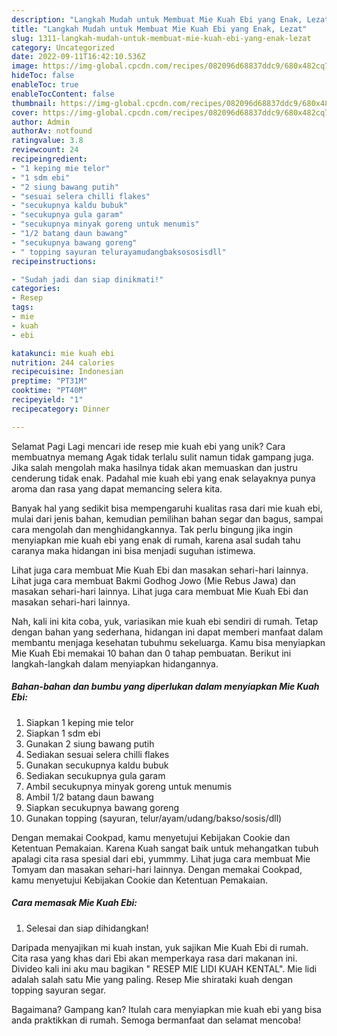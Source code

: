 ```yaml
---
description: "Langkah Mudah untuk Membuat Mie Kuah Ebi yang Enak, Lezat"
title: "Langkah Mudah untuk Membuat Mie Kuah Ebi yang Enak, Lezat"
slug: 1311-langkah-mudah-untuk-membuat-mie-kuah-ebi-yang-enak-lezat
category: Uncategorized
date: 2022-09-11T16:42:10.536Z
image: https://img-global.cpcdn.com/recipes/082096d68837ddc9/680x482cq70/mie-kuah-ebi-foto-resep-utama.jpg
hideToc: false
enableToc: true
enableTocContent: false
thumbnail: https://img-global.cpcdn.com/recipes/082096d68837ddc9/680x482cq70/mie-kuah-ebi-foto-resep-utama.jpg
cover: https://img-global.cpcdn.com/recipes/082096d68837ddc9/680x482cq70/mie-kuah-ebi-foto-resep-utama.jpg
author: Admin
authorAv: notfound
ratingvalue: 3.8
reviewcount: 24
recipeingredient:
- "1 keping mie telor"
- "1 sdm ebi"
- "2 siung bawang putih"
- "sesuai selera chilli flakes"
- "secukupnya kaldu bubuk"
- "secukupnya gula garam"
- "secukupnya minyak goreng untuk menumis"
- "1/2 batang daun bawang"
- "secukupnya bawang goreng"
- " topping sayuran telurayamudangbaksososisdll"
recipeinstructions:

- "Sudah jadi dan siap dinikmati!"
categories:
- Resep
tags:
- mie
- kuah
- ebi

katakunci: mie kuah ebi 
nutrition: 244 calories
recipecuisine: Indonesian
preptime: "PT31M"
cooktime: "PT40M"
recipeyield: "1"
recipecategory: Dinner

---
```



Selamat Pagi Lagi mencari ide resep mie kuah ebi yang unik? Cara membuatnya memang Agak tidak terlalu sulit namun tidak gampang juga. Jika salah mengolah maka hasilnya tidak akan memuaskan dan justru cenderung tidak enak. Padahal mie kuah ebi yang enak selayaknya punya aroma dan rasa yang dapat memancing selera kita.


Banyak hal yang sedikit bisa mempengaruhi kualitas rasa dari mie kuah ebi, mulai dari jenis bahan, kemudian pemilihan bahan segar dan bagus, sampai cara mengolah dan menghidangkannya. Tak perlu bingung jika ingin menyiapkan mie kuah ebi yang enak di rumah, karena asal sudah tahu caranya maka hidangan ini bisa menjadi suguhan istimewa.

Lihat juga cara membuat Mie Kuah Ebi dan masakan sehari-hari lainnya. Lihat juga cara membuat Bakmi Godhog Jowo (Mie Rebus Jawa) dan masakan sehari-hari lainnya. Lihat juga cara membuat Mie Kuah Ebi dan masakan sehari-hari lainnya.


Nah, kali ini kita coba, yuk, variasikan mie kuah ebi sendiri di rumah. Tetap dengan bahan yang sederhana, hidangan ini dapat memberi manfaat dalam membantu menjaga kesehatan tubuhmu sekeluarga. Kamu bisa menyiapkan Mie Kuah Ebi memakai 10 bahan dan 0 tahap pembuatan. Berikut ini langkah-langkah dalam menyiapkan hidangannya.

<!--inarticleads1-->

##### Bahan-bahan dan bumbu yang diperlukan dalam menyiapkan Mie Kuah Ebi:

1. Siapkan 1 keping mie telor
1. Siapkan 1 sdm ebi
1. Gunakan 2 siung bawang putih
1. Sediakan sesuai selera chilli flakes
1. Gunakan secukupnya kaldu bubuk
1. Sediakan secukupnya gula garam
1. Ambil secukupnya minyak goreng untuk menumis
1. Ambil 1/2 batang daun bawang
1. Siapkan secukupnya bawang goreng
1. Gunakan  topping (sayuran, telur/ayam/udang/bakso/sosis/dll)


Dengan memakai Cookpad, kamu menyetujui Kebijakan Cookie dan Ketentuan Pemakaian. Karena Kuah sangat baik untuk mehangatkan tubuh apalagi cita rasa spesial dari ebi, yummmy. Lihat juga cara membuat Mie Tomyam dan masakan sehari-hari lainnya. Dengan memakai Cookpad, kamu menyetujui Kebijakan Cookie dan Ketentuan Pemakaian. 

<!--inarticleads2-->

##### Cara memasak Mie Kuah Ebi:


1. Selesai dan siap dihidangkan!

Daripada menyajikan mi kuah instan, yuk sajikan Mie Kuah Ebi di rumah. Cita rasa yang khas dari Ebi akan memperkaya rasa dari makanan ini. Divideo kali ini aku mau bagikan &#34; RESEP MIE LIDI KUAH KENTAL&#34;. Mie lidi adalah salah satu Mie yang paling. Resep Mie shirataki kuah dengan topping sayuran segar. 

Bagaimana? Gampang kan? Itulah cara menyiapkan mie kuah ebi yang bisa anda praktikkan di rumah. Semoga bermanfaat dan selamat mencoba!
